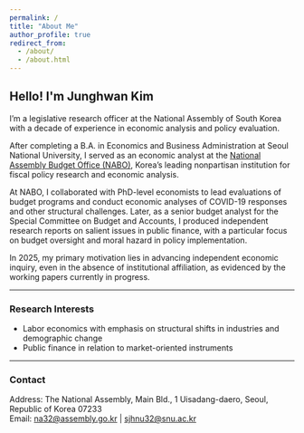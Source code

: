 ```yaml
---
permalink: /
title: "About Me"
author_profile: true
redirect_from: 
  - /about/
  - /about.html
---
```




## Hello! I'm Junghwan Kim  

I’m a legislative research officer at the National Assembly of South Korea with a decade of experience in economic analysis and policy evaluation.  

After completing a B.A. in Economics and Business Administration at Seoul National University, I served as an economic analyst at the [National Assembly Budget Office (NABO)](https://korea.nabo.go.kr/naboEng/main/main.do), Korea’s leading nonpartisan institution for fiscal policy research and economic analysis. 

At NABO, I collaborated with PhD-level economists to lead evaluations of budget programs and conduct economic analyses of COVID-19 responses and other structural challenges. Later, as a senior budget analyst for the Special Committee on Budget and Accounts, I produced independent research reports on salient issues in public finance, with a particular focus on budget oversight and moral hazard in policy implementation.  

In 2025, my primary motivation lies in advancing independent economic inquiry, even in the absence of institutional affiliation, as evidenced by the working papers currently in progress. 

---

### Research Interests
- Labor economics with emphasis on structural shifts in industries and demographic change    
- Public finance in relation to market-oriented instruments

---

### Contact
Address: The National Assembly, Main Bld., 1 Uisadang-daero, Seoul, Republic of Korea 07233  
Email: na32@assembly.go.kr | sjhnu32@snu.ac.kr 
